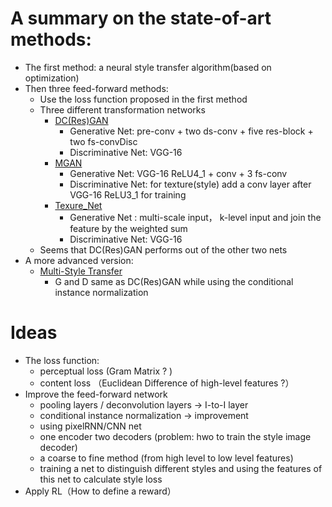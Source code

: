 # A summary on the state-of-art methods: 
* The first method: a neural style transfer algorithm(based on optimization)
* Then three feed-forward methods:
  * Use the loss function proposed in the first method
  * Three different transformation networks
    * [DC(Res)GAN](../neural-net/Perceptual_Losses_for_Style_Transfer_and_Super_Resolution.md)
      * Generative Net: pre-conv + two ds-conv + five res-block + two fs-convDisc
      * Discriminative Net: VGG-16
    * [MGAN]()
      * Generative Net: VGG-16 ReLU4_1 + conv + 3 fs-conv 
      * Discriminative Net: for texture(style)  add a conv layer after VGG-16 ReLU3_1 for training
    * [Texure_Net]()
      * Generative Net : multi-scale input， k-level input and join the feature by the weighted sum
      * Discriminative Net: VGG-16
  * Seems that DC(Res)GAN performs out of the other two nets
* A more advanced version: 
  * [Multi-Style Transfer]()
    * G and D same as DC(Res)GAN while using the conditional instance normalization
  
# Ideas
* The loss function: 
  * perceptual loss (Gram Matrix ? )
  * content loss （Euclidean Difference of high-level features ?）
* Improve the feed-forward network 
  * pooling layers / deconvolution layers -> I-to-I layer
  * conditional instance normalization -> improvement
  * using pixelRNN/CNN net 
  * one encoder two decoders (problem: hwo to train the style image decoder)
  * a coarse to fine method (from high level to low level features)
  * training a net to distinguish different styles and using the features of this net to calculate style loss 
* Apply RL（How to define a reward）